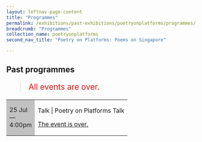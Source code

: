 ```yaml
---
layout: leftnav-page-content
title: "Programmes"
permalink: /exhibitions/past-exhibitions/poetryonplatforms/programmes/
breadcrumb: "Programmes"
collection_name: poetryonplatforms
second_nav_title: "Poetry on Platforms: Poems on Singapore"

---
```


<!-- 

Colours
Upcoming: default colour
Past: #c1c1c1

-->

<section class="sgds-section__progs">

<div class="sgds-container__description">
    <div class="row">
        <div class="col is-10-mobile">

<h2>Past programmes</h2>

<blockquote style="color: #E21216; font-size: 150%;">All events are over.</blockquote>

<table class="table table-v">
    <tr>
        <td style="background-color: #c1c1c1;">25 Jul<br>
            &mdash;<br>
            4:00pm</td>
        <td>
            <p>Talk &#124; Poetry on Platforms Talk</p>
            <p><a href="/programmes/poetryonplatforms/20150725-talk/">The event is over.</a></p>
        </td>
    </tr>      
</table>
        </div>
    </div>
</div>
</section>